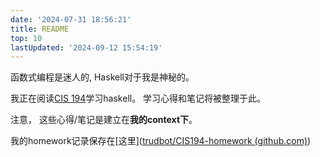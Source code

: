 ```yaml
---
date: '2024-07-31 18:56:21'
title: README
top: 10
lastUpdated: '2024-09-12 15:54:19'
---
```


函数式编程是迷人的, Haskell对于我是神秘的。

我正在阅读[CIS 194](https://www.seas.upenn.edu/~cis1940/spring13/lectures.html)学习haskell。
学习心得和笔记将被整理于此。

注意， 这些心得/笔记是建立在**我的context下**。

我的homework记录保存在[这里]([trudbot/CIS194-homework (github.com)](https://github.com/trudbot/CIS194-homework))
